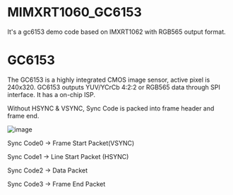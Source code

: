 # MIMXRT1060_GC6153
It's a gc6153 demo code based on IMXRT1062 with RGB565 output format.


# GC6153  
The GC6153 is a highly integrated CMOS image sensor, active pixel is 240x320. GC6153 outputs YUV/YCrCb 4:2:2 or RGB565 data through SPI interface.
It has a on-chip ISP.

Without HSYNC & VSYNC, Sync Code is packed into frame header and frame end.

![image](https://user-images.githubusercontent.com/88095003/152766915-40f15d60-6d72-4f45-8e6b-2606686b1a8f.png)

Sync Code0 -> Frame Start Packet(VSYNC)

Sync Code1 -> Line Start Packet (HSYNC)

Sync Code2 -> Data Packet

Sync Code3 -> Frame End Packet

